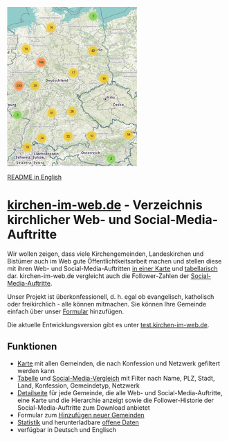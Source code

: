 ﻿![Screenshot](public/images/screenshot.png)

[README in English](./README.md)

# [kirchen-im-web.de](https://kirchen-im-web.de/de/) - Verzeichnis kirchlicher Web- und Social-Media-Auftritte

Wir wollen zeigen, dass viele Kirchengemeinden, Landeskirchen und Bistümer auch im Web 
    gute Öffentlichtkeitsarbeit machen und stellen diese mit ihren Web- und Social-Media-Auftritten 
    [in einer Karte](https://kirchen-im-web.de/de/karte/) und 
    [tabellarisch](https://kirchen-im-web.de/de/suche/) dar.
kirchen-im-web.de vergleicht auch die Follower-Zahlen der
    [Social-Media-Auftritte](https://kirchen-im-web.de/de/vergleich/).

Unser Projekt ist überkonfessionell, d. h. egal ob evangelisch, katholisch oder freikirchlich - alle können mitmachen. 
Sie können Ihre Gemeinde einfach über unser 
    [Formular](https://kirchen-im-web.de/de/eintragen/) hinzufügen.

Die aktuelle Entwicklungsversion gibt es unter 
    [test.kirchen-im-web.de](https://test.kirchen-im-web.de/de/).

## Funktionen
* [Karte](https://kirchen-im-web.de/de/karte/)
    mit allen Gemeinden, die nach Konfession und Netzwerk gefiltert werden kann
* [Tabelle](https://kirchen-im-web.de/de/suche/) und [Social-Media-Vergleich](https://kirchen-im-web.de/de/vergleich/)
    mit Filter nach Name, PLZ, Stadt, Land, Konfession, Gemeindetyp, Netzwerk
* [Detailseite](https://kirchen-im-web.de/de/details/1/)
    für jede Gemeinde, die alle Web- und Social-Media-Auftritte, eine Karte und die Hierarchie anzeigt
    sowie die Follower-Historie der Social-Media-Auftritte zum Download anbietet
* Formular zum [Hinzufügen neuer Gemeinden](https://kirchen-im-web.de/de/eintragen/)
* [Statistik](https://kirchen-im-web.de/de/statistik/)
    und herunterladbare [offene Daten](https://kirchen-im-web.de/de/daten/)
* verfügbar in Deutsch und Englisch
